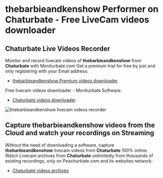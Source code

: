 # thebarbieandkenshow Performer on Chaturbate - Free LiveCam videos downloader

## Chaturbate Live Videos Recorder

Monitor and record livecam videos of **thebarbieandkenshow** from **Chaturbate** with Moniturbate.com
Get a premium trial for free by just and only registering with your Email address:
* [thebarbieandkenshow Premium videos downloader](https://moniturbate.com/request-demo-licence-key.html)

Free livecam videos downloader - Moniturbate Software:
* [Chaturbate videos downloader](https://moniturbate.com/moniturbate-download-software.html)

![thebarbieandkenshow livecam videos recorder](https://peachurnet.com/templates/moniturbate-software.png)


## Capture thebarbieandkenshow videos from the Cloud and watch your recordings on Streaming

Without the need of downloading a software, capture **thebarbieandkenshow** livecam videos from **Chaturbate** 100% online.
Watch Livecam archives from **Chaturbate** unlimitedly from thousands of existing recordings, only on Peachurbate.com and its websites network:
* [Chaturbate videos archives](https://peachurnet.com/)